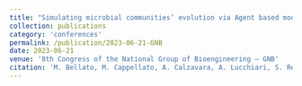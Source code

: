```yaml
---
title: "Simulating microbial communities’ evolution via Agent based modelling: a Python tool"
collection: publications
category: 'conferences'
permalink: /publication/2023-06-21-GNB
date: 2023-06-21
venue: '8th Congress of the National Group of Bioengineering – GNB'
citation: 'M. Bellato, M. Cappellato, A. Calzavara, A. Lucchiari, S. Rebecca, and B. Di Camillo, "Simulating microbial communities’ evolution via Agent based modelling: a Python tool" in <i>8th Congress of the National Group of Bioengineering – GNB</i>, Padova, Italy, Jun 21-23, 2023.'
---
```


